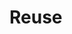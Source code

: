 <div id="title">

# Reuse
</div>

<div id="body">

<include src="introduction/container-inParent-asPanel.md" boilerplate />
<include src="apis/container-inParent-asPanel.md" boilerplate />
<include src="libraries/container-inParent-asPanel.md" boilerplate />
<include src="frameworks/container-inParent-asPanel.md" boilerplate />
<include src="platforms/container-inParent-asPanel.md" boilerplate />
<include src="cloudComputing/container-inParent-asPanel.md" boilerplate />

</div>